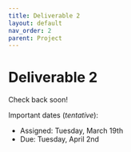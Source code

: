 ```yaml
---
title: Deliverable 2
layout: default
nav_order: 2
parent: Project
---
```

# Deliverable 2

Check back soon!

Important dates (_tentative_):
- Assigned: Tuesday, March 19th
- Due: Tuesday, April 2nd
